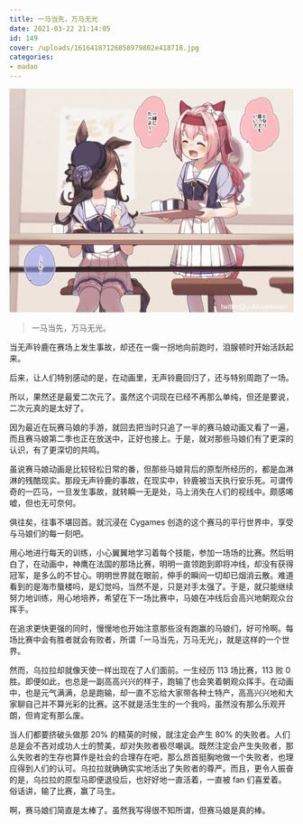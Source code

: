 ```yaml
---
title: 一马当先，万马无光
date: 2021-03-22 21:14:05
id: 149
cover: /uploads/16164187126058979802e418718.jpg
categories:
- madao
---
```


![urara](/uploads/16164187126058979802e418718.jpg)

> 一马当先，万马无光。

当无声铃鹿在赛场上发生事故，却还在一瘸一拐地向前跑时，泪腺顿时开始活跃起来。

后来，让人们特别感动的是，在动画里，无声铃鹿回归了，还与特别周跑了一场。

所以，果然还是最爱二次元了。虽然这个词现在已经不再那么单纯，但还是要说，二次元真的是太好了。

因为最近在玩赛马娘的手游，就回去把当时只追了一半的赛马娘动画又看了一遍，而且赛马娘第二季也正在放送中，正好也接上。于是，就对那些马娘们有了更深的认识，有了更深切的共鸣。

虽说赛马娘动画是比较轻松日常的番，但那些马娘背后的原型所经历的，都是血淋淋的残酷现实。那段无声铃鹿的事故，在现实中，铃鹿被当天执行安乐死。可谓传奇的一匹马，一旦发生事故，就转瞬一无是处，马上消失在人们的视线中。颇感唏嘘，但也无可奈何。

俱往矣，往事不堪回首。就沉浸在 Cygames 创造的这个赛马的平行世界中，享受与马娘们的每一刻吧。

用心地进行每天的训练，小心翼翼地学习着每个技能，参加一场场的比赛。然后明白了，在动画中，神鹰在法国的那场比赛，明明一直领跑到即将冲线，却没有获得冠军，是多么的不甘心。明明世界就在眼前，伸手的瞬间一切却已烟消云散。难道看到的是海市蜃楼吗，是幻觉吗，当然不是，只是对手太强了。于是，就只能继续努力地训练，用心地培养，希望在下一场比赛中，马娘在冲线后会高兴地朝观众台挥手。

在追求更快更强的同时，慢慢地也开始注意那些没有跑赢的马娘们，好可怜啊。每场比赛中会有胜者就会有败者，所谓「一马当先，万马无光」，就是这样的一个世界。

然而，乌拉拉却就像天使一样出现在了人们面前。一生经历 113 场比赛，113 败 0 胜。即便如此，也总是一副高高兴兴的样子，跑输了也会笑着朝观众挥手。在动画中，也是元气满满，总是跑输，却一直不忘给大家带各种土特产，高高兴兴地和大家聊自己并不算光彩的比赛。这不就是活生生的一个我吗，虽然没有那么乐观开朗，但肯定有那么废。

当人们都要挤破头做那 20% 的精英的时候，就注定会产生 80% 的失败者。人们总是会不吝对成功人士的赞美，却对失败者极尽嘲讽。既然注定会产生失败者，那么失败者的生存也算作是社会的合理存在吧，那么昂首挺胸地做一个失败者，也理应得到人们的认可。乌拉拉就确确实实地活出了失败者的尊严。而且，更令人振奋的是，乌拉拉的原型马即便退役后，也好好地一直活着，一直被 fan 们喜爱着。俗话讲，输了比赛，赢了马生。

啊，赛马娘们简直是太棒了。虽然我写得很不知所谓，但赛马娘是真的棒。
